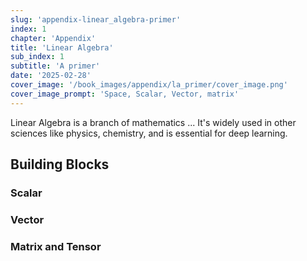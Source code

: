 ```yaml
---
slug: 'appendix-linear_algebra-primer'
index: 1
chapter: 'Appendix'
title: 'Linear Algebra'
sub_index: 1
subtitle: 'A primer'
date: '2025-02-28'
cover_image: '/book_images/appendix/la_primer/cover_image.png'
cover_image_prompt: 'Space, Scalar, Vector, matrix'
---
```


Linear Algebra is a branch of mathematics ... It's widely used in other sciences like physics, chemistry, and is essential for deep learning. 

## Building Blocks

### Scalar

### Vector

### Matrix and Tensor
